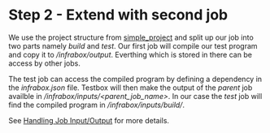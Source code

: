 Step 2 - Extend with second job
===============================

We use the project structure from [simple_project](/simple_project) and split up our job into two parts
namely *build* and *test*. Our first job will compile our test program
and copy it to */infrabox/output*. Everthing which is stored in there can be access
by other jobs.

The test job can access the compiled program by defining a dependency in the
*infrabox.json* file. Testbox will then make the output of the *parent* job
availble in */infrabox/inputs/<parent_job_name>*. In our case the *test* job will
find the compiled program in */infrabox/inputs/build/*.

See [Handling Job Input/Output](https://infrabox.freshdesk.com/support/solutions/articles/23000003380-access-input-output-cache-files) for more details.
